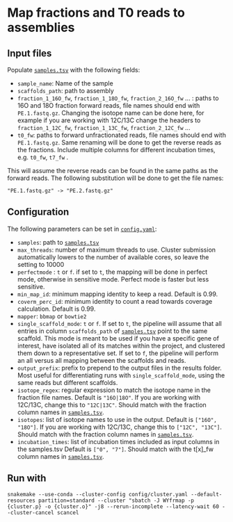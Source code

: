 # Map fractions and T0 reads to assemblies

## Input files

Populate [`samples.tsv`](config/samples.tsv) with the following fields:
* `sample_name`: Name of the sample
* `scaffolds_path`: path to assembly
* `fraction_1_16O_fw`, `fraction_1_18O_fw`, `fraction_2_16O_fw` ... : paths to 16O and 18O fraction forward reads, file names should end with `PE.1.fastq.gz`. Changing the isotope name can be done here, for example if you are working with 12C/13C change the headers to `fraction_1_12C_fw`, `fraction_1_13C_fw`, `fraction_2_12C_fw` ...
* `t0_fw`: paths to forward unfractionated reads, file names should end with `PE.1.fastq.gz`. Same renaming will be done to get the reverse reads as the fractions. Include multiple columns for different incubation times, e.g. `t0_fw`, `t7_fw` .

This will assume the reverse reads can be found in the same paths as the forward reads. The following substitution will be done to get the file names:

```
"PE.1.fastq.gz" -> "PE.2.fastq.gz"
```

## Configuration

The following parameters can be set in [`config.yaml`](config/config.yaml):
* `samples`: path to [`samples.tsv`](config/samples.tsv)
* `max_threads`: number of maximum threads to use. Cluster submission automatically lowers to the number of available cores, so leave the setting to 10000
* `perfectmode` : `t` or `f`. if set to `t`, the mapping will be done in perfect mode, otherwise in sensitive mode. Perfect mode is faster but less sensitive.
* `min_map_id`: minimum mapping identity to keep a read. Default is 0.99.
* `coverm_perc_id`: minimum identity to count a read towards coverage calculation. Default is 0.99.
* `mapper`: `bbmap` or `bowtie2`
* `single_scaffold_mode`: `t` or `f`. If set to `t`, the pipeline will assume that all entries in column `scaffolds_path` of [`samples.tsv`](config/samples.tsv) point to the same scaffold. This mode is meant to be used if you have a specific gene of interest, have isolated all of its matches within the project, and clustered them down to a representative set. If set to `f`, the pipeline will perform an all versus all mapping between the scaffolds and reads.
* `output_prefix`: prefix to prepend to the output files in the results folder. Most useful for differentiating runs with `single_scaffold_mode`, using the same reads but different scaffolds.
* `isotope_regex`: regular expression to match the isotope name in the fraction file names. Default is `"16O|18O"`. If you are working with 12C/13C, change this to `"12C|13C"`. Should match with the fraction column names in [`samples.tsv`](config/samples.tsv).
* `isotopes`: list of isotope names to use in the output. Default is `["16O", "18O"]`. If you are working with 12C/13C, change this to `["12C", "13C"]`. Should match with the fraction column names in [`samples.tsv`](config/samples.tsv).
* `incubation_times`: list of incubation times included as input columns in the samples.tsv Default is `["0", "7"]`. Should match with the t[x]_fw column names in [`samples.tsv`](config/samples.tsv).


## Run with
```
snakemake --use-conda --cluster-config config/cluster.yaml --default-resources partition=standard --cluster "sbatch -J WYfrmap -p {cluster.p} -o {cluster.o}" -j8 --rerun-incomplete --latency-wait 60 --cluster-cancel scancel
```